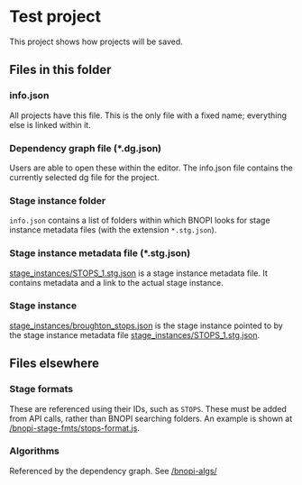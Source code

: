 # Test project
This project shows how projects will be saved.

## Files in this folder

### info.json
All projects have this file. This is the only file with a fixed name; everything else is linked within it.

### Dependency graph file (*.dg.json)
Users are able to open these within the editor. The info.json file contains the currently selected dg file for the project.

### Stage instance folder
`info.json` contains a list of folders within which BNOPI looks for stage instance metadata files (with the extension `*.stg.json`).

### Stage instance metadata file (*.stg.json)
[stage_instances/STOPS_1.stg.json](stage_instances/STOPS_1.stg.json) is a stage instance metadata file. It contains metadata and a link to the actual stage instance.

### Stage instance
[stage_instances/broughton_stops.json](stage_instances/broughton_stops.json) is the stage instance pointed to by the stage instance metadata file [stage_instances/STOPS_1.stg.json](stage_instances/STOPS_1.stg.json).

## Files elsewhere

### Stage formats
These are referenced using their IDs, such as `STOPS`. These must be added from API calls, rather than BNOPI searching folders. An example is shown at [/bnopi-stage-fmts/stops-format.js](/bnopi-stage-fmts/stops-format.js).

### Algorithms
Referenced by the dependency graph. See [/bnopi-algs/](/bnopi-algs/)

